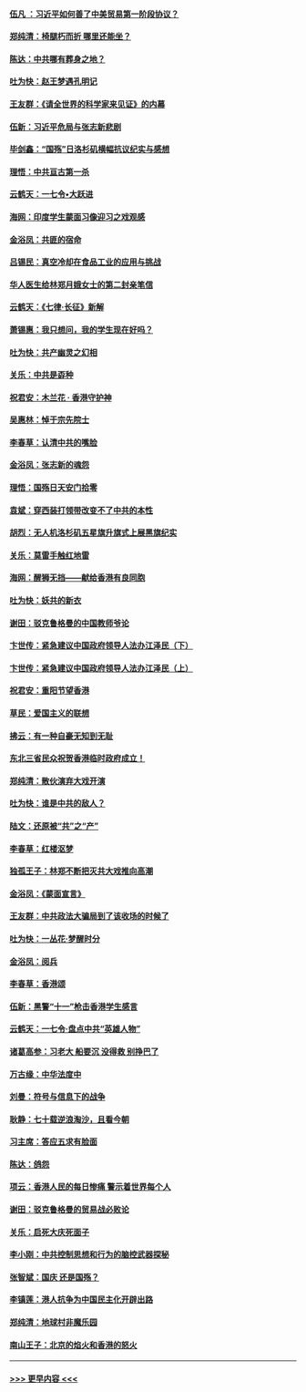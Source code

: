#### [伍凡 ：习近平如何善了中美贸易第一阶段协议？](../pages/nsc993/n11596305.md?t=10181202) 
#### [郑纯清：椅腿朽而折 哪里还能坐？](../pages/nsc993/n11596273.md?t=10181202) 
#### [陈达：中共哪有葬身之地？](../pages/nsc993/n11596253.md?t=10181202) 
#### [吐为快：赵王梦遇孔明记](../pages/nsc993/n11596208.md?t=10181202) 
#### [王友群：《请全世界的科学家来见证》的内幕](../pages/nsc993/n11594091.md?t=10181202) 
#### [伍新：习近平危局与张志新悲剧](../pages/nsc993/n11594089.md?t=10181202) 
#### [毕剑鑫：“国殇”日洛杉矶横幅抗议纪实与感想](../pages/nsc993/n11591301.md?t=10181202) 
#### [理悟：中共亘古第一杀](../pages/nsc993/n11590734.md?t=10181202) 
#### [云鹤天：一七令•大跃进](../pages/nsc993/n11590699.md?t=10181202) 
#### [海网：印度学生蒙面习像迎习之戏观感](../pages/nsc993/n11590675.md?t=10181202) 
#### [金浴凤：共匪的宿命](../pages/nsc993/n11586383.md?t=10181202) 
#### [吕锡民：真空冷却在食品工业的应用与挑战](../pages/nsc993/n11585819.md?t=10181202) 
#### [华人医生给林郑月娥女士的第二封亲笔信](../pages/nsc993/n11585124.md?t=10181202) 
#### [云鹤天：《七律·长征》新解](../pages/nsc993/n11584578.md?t=10181202) 
#### [萧锡惠：我只想问，我的学生现在好吗？](../pages/nsc993/n11583828.md?t=10181202) 
#### [吐为快：共产幽灵之幻相](../pages/nsc993/n11583224.md?t=10181202) 
#### [关乐：中共是孬种](../pages/nsc993/n11582099.md?t=10181202) 
#### [祝君安：木兰花 · 香港守护神](../pages/nsc993/n11581782.md?t=10181202) 
#### [吴惠林：悼于宗先院士](../pages/nsc993/n11580283.md?t=10181202) 
#### [李春草：认清中共的嘴脸](../pages/nsc993/n11579954.md?t=10181202) 
#### [金浴凤：张志新的魂怨](../pages/nsc993/n11579913.md?t=10181202) 
#### [理悟：国殇日天安门拾零](../pages/nsc993/n11579843.md?t=10181202) 
#### [袁斌：穿西装打领带改变不了中共的本性](../pages/nsc993/n11579814.md?t=10181202) 
#### [胡烈：无人机洛杉矶五星旗升旗式上展黑旗纪实](../pages/nsc993/n11579322.md?t=10181202) 
#### [关乐：莫雷手触红地雷](../pages/nsc993/n11577862.md?t=10181202) 
#### [海网：醒狮无挡——献给香港有良同胞](../pages/nsc993/n11577835.md?t=10181202) 
#### [吐为快：妖共的新衣](../pages/nsc993/n11577575.md?t=10181202) 
#### [谢田：驳克鲁格曼的中国教师爷论](../pages/nsc993/n11575034.md?t=10181202) 
#### [卞世传：紧急建议中国政府领导人法办江泽民（下）](../pages/nsc993/n11573390.md?t=10181202) 
#### [卞世传：紧急建议中国政府领导人法办江泽民（上）](../pages/nsc993/n11573208.md?t=10181202) 
#### [祝君安：重阳节望香港](../pages/nsc993/n11573190.md?t=10181202) 
#### [草民：爱国主义的联想](../pages/nsc993/n11572333.md?t=10181202) 
#### [拂云：有一种自豪无知到无耻](../pages/nsc993/n11572006.md?t=10181202) 
#### [东北三省民众祝贺香港临时政府成立！](../pages/nsc993/n11571215.md?t=10181202) 
#### [郑纯清：散伙演弃大戏开演](../pages/nsc993/n11570826.md?t=10181202) 
#### [吐为快：谁是中共的敌人？](../pages/nsc993/n11570817.md?t=10181202) 
#### [陆文：还原被“共”之“产”](../pages/nsc993/n11570798.md?t=10181202) 
#### [李春草：红楼沤梦](../pages/nsc993/n11569673.md?t=10181202) 
#### [独孤王子：林郑不断把灭共大戏推向高潮](../pages/nsc993/n11569381.md?t=10181202) 
#### [金浴凤：《蒙面宣言》](../pages/nsc993/n11569368.md?t=10181202) 
#### [王友群：中共政法大骗局到了该收场的时候了](../pages/nsc993/n11568940.md?t=10181202) 
#### [吐为快：一丛花‧梦醒时分](../pages/nsc993/n11567491.md?t=10181202) 
#### [金浴凤：阅兵](../pages/nsc993/n11567454.md?t=10181202) 
#### [李春草：香港颂](../pages/nsc993/n11567444.md?t=10181202) 
#### [伍新：黑警“十一”枪击香港学生感言](../pages/nsc993/n11567426.md?t=10181202) 
#### [云鹤天：一七令‧盘点中共“英雄人物”](../pages/nsc993/n11567091.md?t=10181202) 
#### [诸葛高参：习老大 船要沉 没得救 别挣巴了](../pages/nsc993/n11566976.md?t=10181202) 
#### [万古缘：中华法度中](../pages/nsc993/n11566726.md?t=10181202) 
#### [刘曼：符号与信息下的战争](../pages/nsc993/n11564655.md?t=10181202) 
#### [耿静：七十载逆浪淘沙，且看今朝](../pages/nsc993/n11564520.md?t=10181202) 
#### [习主席：答应五求有脸面](../pages/nsc993/n11563953.md?t=10181202) 
#### [陈达：鸽怨](../pages/nsc993/n11561879.md?t=10181202) 
#### [项云：香港人民的每日惨痛  警示着世界每个人](../pages/nsc993/n11559273.md?t=10181202) 
#### [谢田：驳克鲁格曼的贸易战必败论](../pages/nsc993/n11555840.md?t=10181202) 
#### [关乐：启死大庆死面子](../pages/nsc993/n11556823.md?t=10181202) 
#### [李小刚：中共控制思想和行为的脑控武器探秘](../pages/nsc993/n11556776.md?t=10181202) 
#### [张智斌：国庆  还是国殇？](../pages/nsc993/n11556617.md?t=10181202) 
#### [李镇莲：港人抗争为中国民主化开辟出路](../pages/nsc993/n11556570.md?t=10181202) 
#### [郑纯清：地球村非魔乐园](../pages/nsc993/n11555415.md?t=10181202) 
#### [南山王子：北京的焰火和香港的怒火](../pages/nsc993/n11555318.md?t=10181202) 

----
#### [ >>> 更早内容 <<< ](../indexes/nsc993-earlier.md)

